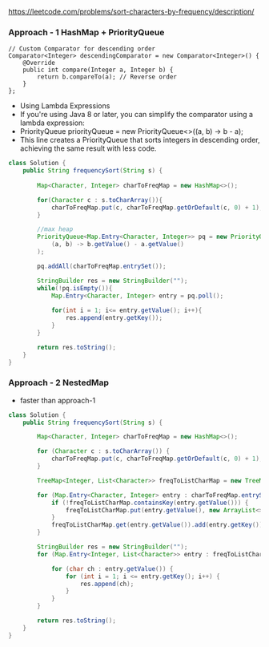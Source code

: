 https://leetcode.com/problems/sort-characters-by-frequency/description/

### Approach - 1 HashMap + PriorityQueue

```
// Custom Comparator for descending order
Comparator<Integer> descendingComparator = new Comparator<Integer>() {
    @Override
    public int compare(Integer a, Integer b) {
        return b.compareTo(a); // Reverse order
    }
};
```

- Using Lambda Expressions
- If you're using Java 8 or later, you can simplify the comparator using a lambda expression:
- PriorityQueue<Integer> priorityQueue = new PriorityQueue<>((a, b) -> b - a);
- This line creates a PriorityQueue that sorts integers in descending order, achieving the same result with less code.

```java
class Solution {
    public String frequencySort(String s) {
        
        Map<Character, Integer> charToFreqMap = new HashMap<>();

        for(Character c : s.toCharArray()){
            charToFreqMap.put(c, charToFreqMap.getOrDefault(c, 0) + 1);
        }

        //max heap
        PriorityQueue<Map.Entry<Character, Integer>> pq = new PriorityQueue<>(
            (a, b) -> b.getValue() - a.getValue()
        );

        pq.addAll(charToFreqMap.entrySet());

        StringBuilder res = new StringBuilder("");
        while(!pq.isEmpty()){
            Map.Entry<Character, Integer> entry = pq.poll();
            
            for(int i = 1; i<= entry.getValue(); i++){
                res.append(entry.getKey());
            }
        }

        return res.toString();
    }
}
```



### Approach - 2 NestedMap

* faster than approach-1

```java
class Solution {
    public String frequencySort(String s) {

        Map<Character, Integer> charToFreqMap = new HashMap<>();

        for (Character c : s.toCharArray()) {
            charToFreqMap.put(c, charToFreqMap.getOrDefault(c, 0) + 1);
        }

        TreeMap<Integer, List<Character>> freqToListCharMap = new TreeMap<>(Collections.reverseOrder());

        for (Map.Entry<Character, Integer> entry : charToFreqMap.entrySet()) {
            if (!freqToListCharMap.containsKey(entry.getValue())) {
                freqToListCharMap.put(entry.getValue(), new ArrayList<>());
            }
            freqToListCharMap.get(entry.getValue()).add(entry.getKey());
        }

        StringBuilder res = new StringBuilder("");
        for (Map.Entry<Integer, List<Character>> entry : freqToListCharMap.entrySet()) {

            for (char ch : entry.getValue()) {
                for (int i = 1; i <= entry.getKey(); i++) {
                    res.append(ch);
                }
            }
        }

        return res.toString();
    }
}
```